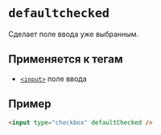 # `defaultchecked`

Сделает поле ввода уже выбранным.

## Применяется к тегам

- [`<input>`](../../TAGS/FORM/input.md) поле ввода

## Пример

```html
<input type="checkbox" defaultChecked />
```
